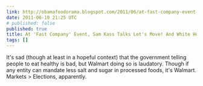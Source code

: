 ```yaml
---
link: http://obamafoodorama.blogspot.com/2011/06/at-fast-company-event-sam-kass-talks.html
date: 2011-06-10 21:25 UTC
# published: false
published: true
title: At 'Fast Company' Event, Sam Kass Talks Let's Move! And White House Homebrewing
tags: []
---
```


It's sad (though at least in a hopeful context) that the government telling people to eat healthy is bad, but Walmart doing so is laudatory. Though if any entity can mandate less salt and sugar in processed foods, it's Walmart. Markets > Elections, apparently.
